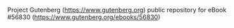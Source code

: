 Project Gutenberg (https://www.gutenberg.org) public repository for
eBook #56830 (https://www.gutenberg.org/ebooks/56830)
